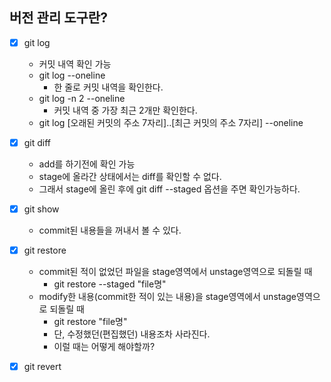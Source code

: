 ## 버전 관리 도구란?

- [x] git log
  - 커밋 내역 확인 가능
  - git log --oneline
    - 한 줄로 커밋 내역을 확인한다.
  - git log -n 2 --oneline
    - 커밋 내역 중 가장 최근 2개만 확인한다.
  - git log [오래된 커밋의 주소 7자리]..[최근 커밋의 주소 7자리] --oneline
  
- [x] git diff
  - add를 하기전에 확인 가능
  - stage에 올라간 상태에서는 diff를 확인할 수 없다.
  - 그래서 stage에 올린 후에 git diff --staged 옵션을 주면 확인가능하다.
    
- [x] git show
  - commit된 내용들을 꺼내서 볼 수 있다.
    
- [x] git restore
  - commit된 적이 없었던 파일을 stage영역에서 unstage영역으로 되돌릴 때
    - git restore --staged "file명"   
  - modify한 내용(commit한 적이 있는 내용)을 stage영역에서 unstage영역으로 되돌릴 때
    - git restore "file명"
    - 단, 수정했던(편집했던) 내용조차 사라진다.
    - 이럴 때는 어떻게 해야할까?
    
- [x] git revert 

